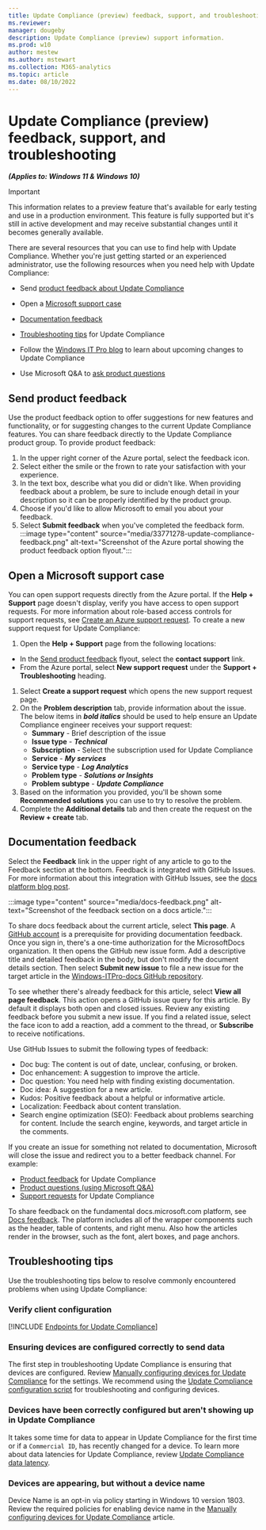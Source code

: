 ```yaml
---
title: Update Compliance (preview) feedback, support, and troubleshooting
ms.reviewer: 
manager: dougeby
description: Update Compliance (preview) support information.
ms.prod: w10
author: mestew
ms.author: mstewart
ms.collection: M365-analytics
ms.topic: article
ms.date: 08/10/2022
---
```


# Update Compliance (preview) feedback, support, and troubleshooting

<!-- MAX6325272, OS33771278 -->
***(Applies to: Windows 11 & Windows 10)***

> [!IMPORTANT]
> This information relates to a preview feature that's available for early testing and use in a production environment. This feature is fully supported but it's still in active development and may receive substantial changes until it becomes generally available.

There are several resources that you can use to find help with Update Compliance. Whether you're just getting started or an experienced administrator, use the following resources when you need help with Update Compliance:

- Send [product feedback about Update Compliance](#send-product-feedback)
- Open a [Microsoft support case](#open-a-microsoft-support-case)

- [Documentation feedback](#documentation-feedback)
- [Troubleshooting tips](#troubleshooting-tips) for Update Compliance
- Follow the [Windows IT Pro blog](https://techcommunity.microsoft.com/t5/windows-it-pro-blog/bg-p/Windows10Blog) to learn about upcoming changes to Update Compliance
- Use Microsoft Q&A to [ask product questions](/answers/products/)

## Send product feedback

Use the product feedback option to offer suggestions for new features and functionality, or for suggesting changes to the current Update Compliance features. You can share feedback directly to the Update Compliance product group. To provide product feedback:

1. In the upper right corner of the Azure portal, select the feedback icon.
1. Select either the smile or the frown to rate your satisfaction with your experience.
1. In the text box, describe what you did or didn't like. When providing feedback about a problem, be sure to include enough detail in your description so it can be properly identified by the product group.
1. Choose if you'd like to allow Microsoft to email you about your feedback.
1. Select **Submit feedback** when you've completed the feedback form.
:::image type="content" source="media/33771278-update-compliance-feedback.png" alt-text="Screenshot of the Azure portal showing the product feedback option flyout.":::

## Open a Microsoft support case

You can open support requests directly from the Azure portal. If  the **Help + Support** page doesn't display, verify you have access to open support requests. For more information about role-based access controls for support requests, see [Create an Azure support request](/azure/azure-portal/supportability/how-to-create-azure-support-request). To create a new support request for Update Compliance:

1. Open the **Help + Support** page from the following locations: 
  - In the [Send product feedback](#send-product-feedback) flyout, select the **contact support** link.
  - From the Azure portal, select **New support request** under the **Support + Troubleshooting** heading.
1. Select **Create a support request** which opens the new support request page. 
1. On the **Problem description** tab, provide information about the issue. The below items in ***bold italics*** should be used to help ensure an Update Compliance engineer receives your support request: 
   - **Summary** - Brief description of the issue
   - **Issue type** - ***Technical***
   - **Subscription** - Select the subscription used for Update Compliance
   - **Service** - ***My services***
   - **Service type** - ***Log Analytics***
   - **Problem type** - ***Solutions or Insights***
   - **Problem subtype** - ***Update Compliance***
1. Based on the information you provided, you'll be shown some **Recommended solutions** you can use to try to resolve the problem.
1. Complete the **Additional details** tab and then create the request on the **Review + create** tab.

## Documentation feedback

Select the **Feedback** link in the upper right of any article to go to the Feedback section at the bottom. Feedback is integrated with GitHub Issues. For more information about this integration with GitHub Issues, see the [docs platform blog post](/teamblog/a-new-feedback-system-is-coming-to-docs).

:::image type="content" source="media/docs-feedback.png" alt-text="Screenshot of the feedback section on a docs article.":::

To share docs feedback about the current article, select **This page**. A [GitHub account](https://github.com/join) is a prerequisite for providing documentation feedback. Once you sign in, there's a one-time authorization for the MicrosoftDocs organization. It then opens the GitHub new issue form. Add a descriptive title and detailed feedback in the body, but don't modify the document details section. Then select **Submit new issue** to file a new issue for the target article in the [Windows-ITPro-docs GitHub repository](https://github.com/MicrosoftDocs/windows-itpro-docs/issues).

To see whether there's already feedback for this article, select **View all page feedback**. This action opens a GitHub issue query for this article. By default it displays both open and closed issues. Review any existing feedback before you submit a new issue. If you find a related issue, select the face icon to add a reaction, add a comment to the thread, or **Subscribe** to receive notifications.

Use GitHub Issues to submit the following types of feedback:

- Doc bug: The content is out of date, unclear, confusing, or broken.
- Doc enhancement: A suggestion to improve the article.
- Doc question: You need help with finding existing documentation.
- Doc idea: A suggestion for a new article.
- Kudos: Positive feedback about a helpful or informative article.
- Localization: Feedback about content translation.
- Search engine optimization (SEO): Feedback about problems searching for content. Include the search engine, keywords, and target article in the comments.

If you create an issue for something not related to documentation, Microsoft will close the issue and redirect you to a better feedback channel. For example:

- [Product feedback](#give-product-feedback) for Update Compliance
- [Product questions (using Microsoft Q&A)](/answers/products/)
- [Support requests](#open-a-microsoft-support-case) for Update Compliance

To share feedback on the fundamental docs.microsoft.com platform, see [Docs feedback](https://aka.ms/sitefeedback). The platform includes all of the wrapper components such as the header, table of contents, and right menu. Also how the articles render in the browser, such as the font, alert boxes, and page anchors.

## Troubleshooting tips

Use the troubleshooting tips below to resolve commonly encountered problems when using Update Compliance:

### Verify client configuration

<!--Using include for verifying device configuration-->
[!INCLUDE [Endpoints for Update Compliance](./includes/update-compliance-verify-device-configuration.md)]

### Ensuring devices are configured correctly to send data

The first step in troubleshooting Update Compliance is ensuring that devices are configured. Review [Manually configuring devices for Update Compliance](update-compliance-v2-configuration-manual.md) for the settings. We recommend using the [Update Compliance configuration script](update-compliance-v2-configuration-script.md) for troubleshooting and configuring devices.

### Devices have been correctly configured but aren't showing up in Update Compliance

It takes some time for data to appear in Update Compliance for the first time or if a `Commercial ID`, has recently changed for a device. To learn more about data latencies for Update Compliance, review [Update Compliance data latency](update-compliance-v2-use.md#update-compliance-data-latency).

### Devices are appearing, but without a device name

Device Name is  an opt-in via policy starting in Windows 10 version 1803. Review the required policies for enabling device name in the [Manually configuring devices for Update Compliance](update-compliance-v2-configuration-manual.md) article.
